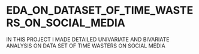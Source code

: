 # EDA_ON_DATASET_OF_TIME_WASTERS_ON_SOCIAL_MEDIA
IN THIS PROJECT I MADE DETAILED UNIVARIATE AND BIVARIATE ANALYSIS ON DATA SET OF TIME WASTERS ON SOCIAL MEDIA
